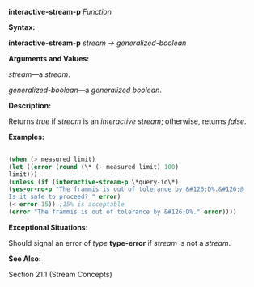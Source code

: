 **interactive-stream-p** *Function* 



**Syntax:** 



**interactive-stream-p** *stream → generalized-boolean* 



**Arguments and Values:** 



*stream*—a *stream*. 



*generalized-boolean*—a *generalized boolean*. 



**Description:** 



Returns *true* if *stream* is an *interactive stream*; otherwise, returns *false*. 



**Examples:**
```lisp
 
(when (> measured limit) 
(let ((error (round (\* (- measured limit) 100) 
limit))) 
(unless (if (interactive-stream-p \*query-io\*) 
(yes-or-no-p "The frammis is out of tolerance by &#126;D%.&#126;@ 
Is it safe to proceed? " error) 
(< error 15)) ;15% is acceptable 
(error "The frammis is out of tolerance by &#126;D%." error)))) 

```
**Exceptional Situations:** 



Should signal an error of *type* **type-error** if *stream* is not a *stream*. 



**See Also:** 



Section 21.1 (Stream Concepts) 



